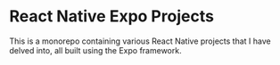 # React Native Expo Projects

This is a monorepo containing various React Native projects that I have delved into, all built using the Expo framework.